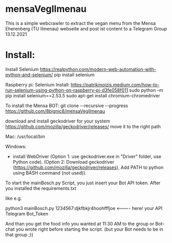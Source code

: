 # mensaVegIlmenau
This is a simple webcrawler to extract the vegan menu from the Mensa Eherenberg (TU Ilmenau) webseite and post ist content to a Telegram Group
13.12.2021

# Install:
Install Selenium https://realpython.com/modern-web-automation-with-python-and-selenium/		pip install selenium

Raspberry pi:
Selenium Install:
https://patrikmojzis.medium.com/how-to-run-selenium-using-python-on-raspberry-pi-d3fe058f011
sudo python -m pip install selenium==2.53.5
sudo apt-get install chromium-chromedriver

To install the Mensa BOT:
git clone --recursive --progress https://github.com/8bignic8/mensaVegIlmenau

download and install geckodriver for your system
https://github.com/mozilla/geckodriver/releases/
move it to the right path

Mac:
/usr/local/bin

Windows:
- install WebDriver (Option 1: use geckodriver.exe in "Driver" folder, use Python code).
					(Option 2: Download geckodriver (https://github.com/mozilla/geckodriver/releases), Add PATH to python using BASH command (not used)).

To start the mainBosch.py Script, you just insert your Bot API token. After you installed the requirements.txt

like e.g.

python3 mainBosch.py 1234567:djkfbkjr4hoohfffjoe <---- herer your API Telegram Bot_Token

And than you get the food info you wanted at 11:30 AM to the group or Bot-chat you wrote right before starting the script. (but your Bot needs to be in that group ;))
